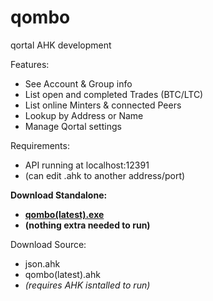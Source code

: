# qombo
qortal AHK development

Features:
- See Account & Group info
- List open and completed Trades (BTC/LTC)
- List online Minters & connected Peers
- Lookup by Address or Name
- Manage Qortal settings

Requirements:
- API running at localhost:12391
- (can edit .ahk to another address/port)

**Download Standalone:**
- <a href="https://github.com/QuickMythril/qombo/releases">**qombo(latest).exe**</a>
- **(nothing extra needed to run)**

Download Source:
- json.ahk
- qombo(latest).ahk
- *(requires AHK isntalled to run)*
